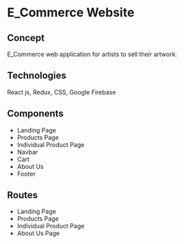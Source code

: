 # E_Commerce Website

## Concept

E_Commerce web application for artists to sell their artwork.

## Technologies

React js, Redux, CSS, Google Firebase

## Components

- Landing Page
- Products Page
- Individual Product Page
- Navbar
- Cart
- About Us
- Footer

## Routes

- Landing Page
- Products Page
- Individual Product Page
- About Us Page
